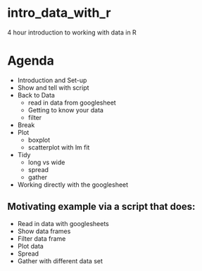 # intro_data_with_r
4 hour introduction to working with data in R

# Agenda

- Introduction and Set-up
- Show and tell with script
- Back to Data
  - read in data from googlesheet
  - Getting to know your data
  - filter
- Break
- Plot
  - boxplot
  - scatterplot with lm fit
- Tidy
  - long vs wide
  - spread
  - gather
- Working directly with the googlesheet

## Motivating example via a script that does:
- Read in data with googlesheets
- Show data frames
- Filter data frame
- Plot data
- Spread
- Gather with different data set


